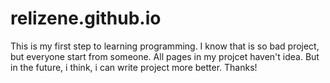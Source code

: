 # relizene.github.io
This is my first step to learning programming. I know that is so bad project, but everyone start from someone. 
All pages in my projcet haven't idea. But in the future, i think, i can write  project more better. Thanks!
